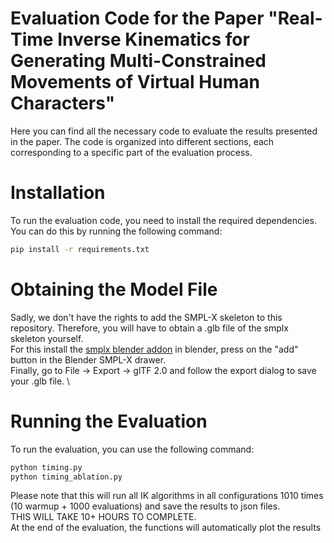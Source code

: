 # Evaluation Code for the Paper "Real-Time Inverse Kinematics for Generating Multi-Constrained Movements of Virtual Human Characters"

Here you can find all the necessary code to evaluate the results presented in the paper. The code is organized into different sections, each corresponding to a specific part of the evaluation process.

# Installation
To run the evaluation code, you need to install the required dependencies. You can do this by running the following command:

```bash
pip install -r requirements.txt
```

# Obtaining the Model File

Sadly, we don't have the rights to add the SMPL-X skeleton to this repository. Therefore, you will have to obtain a .glb file of the smplx skeleton yourself. \
For this install the [smplx blender addon](https://github.com/Meshcapade/SMPL_blender_addon) in blender, press on the "add" button in the Blender SMPL-X drawer. \
Finally, go to File -> Export -> glTF 2.0 and follow the export dialog to save your .glb file. \

# Running the Evaluation
To run the evaluation, you can use the following command:

```bash
python timing.py
python timing_ablation.py
```
Please note that this will run all IK algorithms in all configurations 1010 times (10 warmup + 1000 evaluations) and save the results to json files. \
THIS WILL TAKE 10+ HOURS TO COMPLETE. \
At the end of the evaluation, the functions will automatically plot the results
